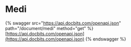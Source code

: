 # Medi

{% swagger src="https://api.docbits.com/openapi.json" path="/document/medi" method="get" %}
[https://api.docbits.com/openapi.json](https://api.docbits.com/openapi.json)
{% endswagger %}
